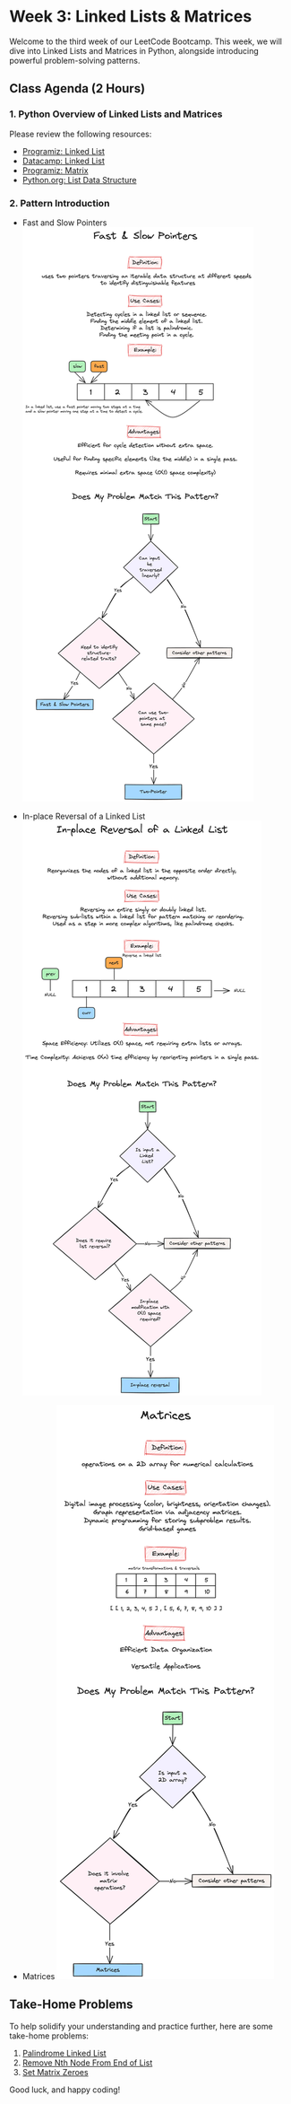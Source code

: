 # Week 3: Linked Lists & Matrices

Welcome to the third week of our LeetCode Bootcamp. This week, we will dive into Linked Lists and Matrices in Python, alongside introducing powerful problem-solving patterns.

## Class Agenda (2 Hours)

### 1. Python Overview of Linked Lists and Matrices

Please review the following resources:

- [Programiz: Linked List](https://www.programiz.com/dsa/linked-list)
- [Datacamp: Linked List](https://www.datacamp.com/tutorial/python-linked-lists)
- [Programiz: Matrix](https://www.programiz.com/python-programming/matrix)
- [Python.org: List Data Structure](https://docs.python.org/3/tutorial/datastructures.html)

### 2. Pattern Introduction

- Fast and Slow Pointers ![Fast and Slow Pointers](./FastSlowPointers.png)

- In-place Reversal of a Linked List ![In-place Reversal of a Linked List](./InPlaceReversal.png)

- Matrices ![Matrices](./Matrices.png)

## Take-Home Problems

To help solidify your understanding and practice further, here are some take-home problems:

1. [Palindrome Linked List](https://leetcode.com/problems/palindrome-linked-list/description/)
2. [Remove Nth Node From End of List](https://leetcode.com/problems/remove-nth-node-from-end-of-list/)
3. [Set Matrix Zeroes](https://leetcode.com/problems/set-matrix-zeroes/description/)

Good luck, and happy coding!
